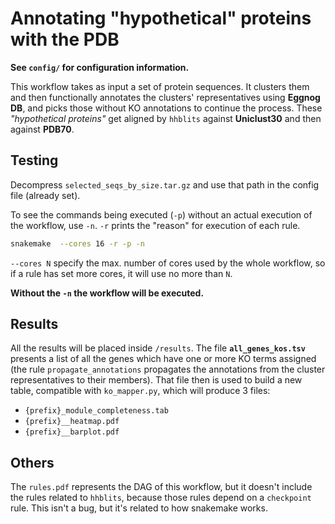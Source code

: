 # Annotating "hypothetical" proteins with the PDB

**See `config/` for configuration information.**

This workflow takes as input a set of protein sequences. It clusters them and then
functionally annotates the clusters' representatives using **Eggnog DB**, and picks those without KO annotations
to
continue the process. These *"hypothetical proteins"* get aligned by `hhblits` against **Uniclust30** and then against **PDB70**.  

## Testing

Decompress `selected_seqs_by_size.tar.gz` and use that path in the config file (already set).

To see the commands being executed (`-p`) without an actual execution of the workflow, use `-n`.
`-r` prints the "reason" for execution of each rule.

```sh
snakemake  --cores 16 -r -p -n
```

`--cores N` specify the max. number of cores used by the whole workflow, so if a rule has set more cores, 
it will use no more than `N`.

**Without the `-n` the workflow will be executed.**

## Results

All the results will be placed inside `/results`. The file **`all_genes_kos.tsv`** presents a list of all the genes which have
one or more KO terms assigned (the rule `propagate_annotations` propagates the annotations from the cluster representatives to 
their members). That file then is used to build a new table, compatible with `ko_mapper.py`, which will produce 3 files:

- `{prefix}_module_completeness.tab`
- `{prefix}__heatmap.pdf`
- `{prefix}__barplot.pdf`


## Others

The `rules.pdf` represents the DAG of this workflow, but it doesn't include the rules related to
`hhblits`, because those rules depend on a `checkpoint` rule. This isn't a bug, but it's related to how snakemake works.